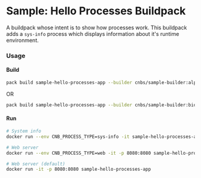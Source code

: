 # Sample: Hello Processes Buildpack

A buildpack whose intent is to show how processes work. This buildpack adds a `sys-info` process which displays
information about it's runtime environment.

### Usage

#### Build

```bash
pack build sample-hello-processes-app --builder cnbs/sample-builder:alpine  --buildpack ../java-maven --buildpack . --path ../../apps/java-maven
```

OR

```bash
pack build sample-hello-processes-app --builder cnbs/sample-builder:bionic --buildpack ../java-maven --buildpack . --path ../../apps/java-maven
```

#### Run

```bash
# System info
docker run --env CNB_PROCESS_TYPE=sys-info -it sample-hello-processes-app

# Web server
docker run --env CNB_PROCESS_TYPE=web -it -p 8080:8080 sample-hello-processes-app

# Web server (default)
docker run -it -p 8080:8080 sample-hello-processes-app
```
